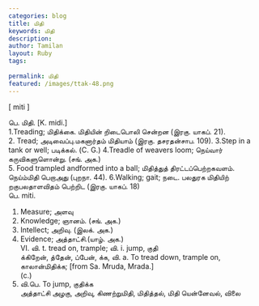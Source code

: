 ```yaml
---
categories: blog
title: மிதி
keywords: மிதி
description: 
author: Tamilan
layout: Ruby
tags: 
 
permalink: மிதி
featured: /images/ttak-48.png
---
```

  
[ miti ]  
  
பெ. மிதி. [K. midi.]  
1.Treading; மிதிக்கை. மிதியின் றிடைபொலி சென்றன (இரகு. யாகப். 21).   
2. Tread; அடிவைப்பு.மகனார்தம் மிதியாம் (இரகு. தசரதன்சாப. 109). 3.Step in a tank or well; படிக்கல். (C. G.) 4.Treadle of weavers loom; நெய்வார் கருவிகளுளொன்று. (சங். அக.)   
5. Food trampled andformed into a ball; மிதித்துத் திரட்டப்பெற்றகவளம். நெய்ம்மிதி பெறாஅது (புறநா. 44). 6.Walking; gait; நடை. பலதுரக மிதியிற் றகுபலதாளவிதம் பெற்றிட (இரகு. யாகப். 18)  
பெ. miti.   
1. Measure; அளவு  
2. Knowledge; ஞானம். (சங். அக.)   
3. Intellect; அறிவு. (இலக். அக.)   
4. Evidence; அத்தாட்சி.(யாழ். அக.)  
VI. வி. t. tread on, trample; வி. i. jump, குதி  
க்கிறேன், த்தேன், ப்பேன், க்க, வி. a. To tread down, trample on, காலான்மிதிக்க; [from Sa. Mruda, Mrada.]  
(c.)   
2. வி.பெ. To jump, குதிக்க  
அத்தாட்சி அழகு, அறிவு, கிணற்றுமிதி, மிதித்தல், மிதி யென்னேவல், விலை